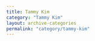 ```yaml
---
title: Tammy Kim
category: "Tammy Kim"
layout: archive-categories
permalink: "category/tammy-kim"
---
```

